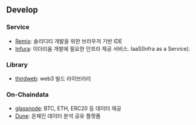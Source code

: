 ## Develop

### Service

- [Remix](https://remix.ethereum.org/): 솔리디티 개발을 위한 브라우저 기반 IDE
- [Infura](https://infura.io/): 이더리움 개발에 필요한 인프라 제공 서비스. IaaS(Infra as a Service).

### Library

- [thirdweb](https://thirdweb.com/): web3 빌드 라이브러리

### On-Chaindata

- [glassnode](https://glassnode.com/): BTC, ETH, ERC20 등 데이터 제공 
- [Dune](https://dune.com/home): 온체인 데이터 분석 공유 플랫폼